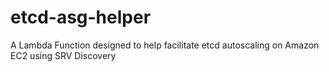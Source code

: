 # etcd-asg-helper
A Lambda Function designed to help facilitate etcd autoscaling on Amazon EC2 using SRV Discovery
